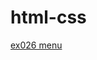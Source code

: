 # html-css
 

 <a href="https://leojatahy.github.io/html-css/exercicios/ex026/mq005/index.html">ex026 menu</a>  